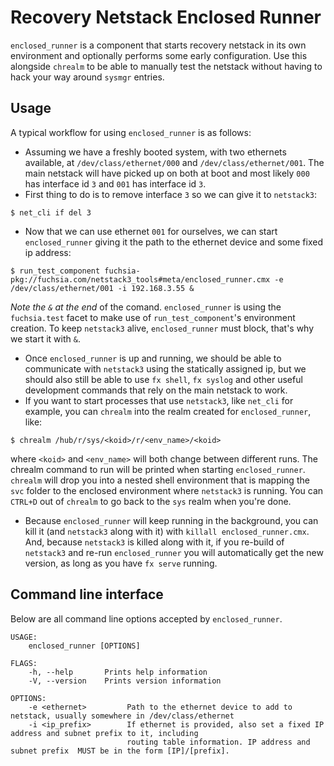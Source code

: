 # Recovery Netstack Enclosed Runner

`enclosed_runner` is a component that starts recovery netstack in its own environment and
optionally performs some early configuration.
Use this alongside `chrealm` to be able to manually test the netstack without having to hack your
way around `sysmgr` entries.

## Usage

A typical workflow for using `enclosed_runner` is as follows:
* Assuming we have a freshly booted system, with two ethernets available, at
  `/dev/class/ethernet/000` and `/dev/class/ethernet/001`. The main netstack
  will have picked up on both at boot and most likely `000` has interface id `3`
  and `001` has interface id `3`.
* First thing to do is to remove interface `3` so we can give it to `netstack3`:
```
$ net_cli if del 3
```
* Now that we can use ethernet `001` for ourselves, we can start `enclosed_runner` giving it
the path to the ethernet device and some fixed ip address:
```
$ run_test_component fuchsia-pkg://fuchsia.com/netstack3_tools#meta/enclosed_runner.cmx -e /dev/class/ethernet/001 -i 192.168.3.55 &
```
*Note the `&` at the end* of the comand. `enclosed_runner` is using the
`fuchsia.test` facet to make use of `run_test_component`'s environment creation.
To keep `netstack3` alive, `enclosed_runner` must block, that's why we start it
with `&`.
* Once `enclosed_runner` is up and running, we should be able to communicate
  with `netstack3` using the statically assigned ip, but we should also still be
  able to use `fx shell`, `fx syslog` and other useful development commands that
  rely on the main netstack to work.
* If you want to start processes that use `netstack3`, like `net_cli` for
  example, you can `chrealm` into the realm created for `enclosed_runner`, like:
```
$ chrealm /hub/r/sys/<koid>/r/<env_name>/<koid>
```
where `<koid>` and `<env_name>` will both change between different runs. The chrealm command to run will be printed when starting `enclosed_runner`. `chrealm` will drop you into a nested shell
environment that is mapping the `svc` folder to the enclosed environment where
`netstack3` is running. You can `CTRL+D` out of `chrealm` to go back to the `sys` realm
when you're done.
* Because `enclosed_runner` will keep running in the background, you can kill it
  (and `netstack3` along with it) with `killall enclosed_runner.cmx`. And,
  because `netstack3` is killed along with it, if you re-build of `netstack3`
  and re-run `enclosed_runner` you will automatically get the new version, as
  long as you have `fx serve` running.


## Command line interface

Below are all command line options accepted by `enclosed_runner`.

```
USAGE:
    enclosed_runner [OPTIONS]

FLAGS:
    -h, --help       Prints help information
    -V, --version    Prints version information

OPTIONS:
    -e <ethernet>         Path to the ethernet device to add to netstack, usually somewhere in /dev/class/ethernet
    -i <ip_prefix>        If ethernet is provided, also set a fixed IP address and subnet prefix to it, including
                          routing table information. IP address and subnet prefix  MUST be in the form [IP]/[prefix].
```
